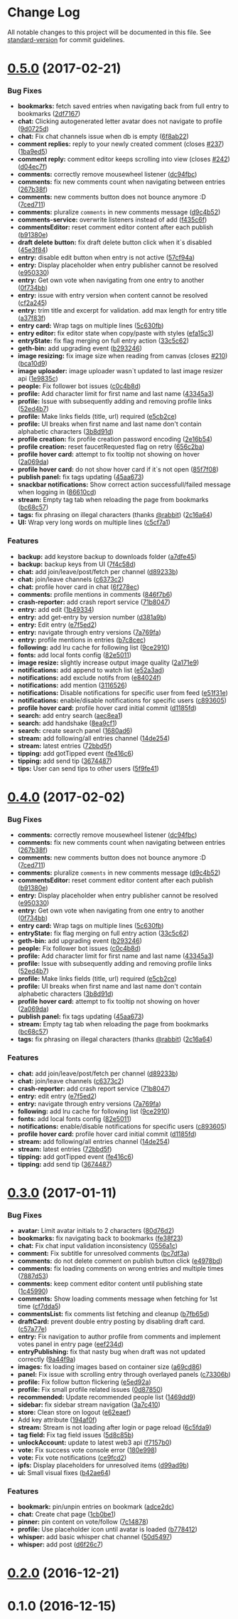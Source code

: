 # Change Log

All notable changes to this project will be documented in this file. See [standard-version](https://github.com/conventional-changelog/standard-version) for commit guidelines.

<a name="0.5.0"></a>
# [0.5.0](https://github.com/AkashaProject/node-app/compare/v0.3.0...v0.5.0) (2017-02-21)


### Bug Fixes

* **bookmarks:** fetch saved entries when navigating back from full entry to bookmarks ([2df7167](https://github.com/AkashaProject/node-app/commit/2df7167))
* **chat:** Clicking autogenerated letter avatar does not navigate to profile ([9d0725d](https://github.com/AkashaProject/node-app/commit/9d0725d))
* **chat:** Fix chat channels issue when db is empty ([6f8ab22](https://github.com/AkashaProject/node-app/commit/6f8ab22))
* **comment replies:** reply to your newly created comment (closes [#237](https://github.com/AkashaProject/node-app/issues/237)) ([1ba9ed5](https://github.com/AkashaProject/node-app/commit/1ba9ed5))
* **comment reply:** comment editor keeps scrolling into view (closes [#242](https://github.com/AkashaProject/node-app/issues/242)) ([d04ec7f](https://github.com/AkashaProject/node-app/commit/d04ec7f))
* **comments:** correctly remove mousewheel listener ([dc94fbc](https://github.com/AkashaProject/node-app/commit/dc94fbc))
* **comments:** fix new comments count when navigating between entries ([267b38f](https://github.com/AkashaProject/node-app/commit/267b38f))
* **comments:** new comments button does not bounce anymore :D ([7ced711](https://github.com/AkashaProject/node-app/commit/7ced711))
* **comments:** pluralize `comments` in new comments message ([d9c4b52](https://github.com/AkashaProject/node-app/commit/d9c4b52))
* **comments-service:** overwrite listeners instead of add ([f435c6f](https://github.com/AkashaProject/node-app/commit/f435c6f))
* **commentsEditor:** reset comment editor content after each publish ([b91380e](https://github.com/AkashaProject/node-app/commit/b91380e))
* **draft delete button:** fix draft delete button click when it`s disabled ([45e3f84](https://github.com/AkashaProject/node-app/commit/45e3f84))
* **entry:** disable edit button when entry is not active ([57cf94a](https://github.com/AkashaProject/node-app/commit/57cf94a))
* **entry:** Display placeholder when entry publisher cannot be resolved ([e950330](https://github.com/AkashaProject/node-app/commit/e950330))
* **entry:** Get own vote when navigating from one entry to another ([0f734bb](https://github.com/AkashaProject/node-app/commit/0f734bb))
* **entry:** issue with entry version when content cannot be resolved ([cf2a245](https://github.com/AkashaProject/node-app/commit/cf2a245))
* **entry:** trim title and excerpt for validation. add max length for entry title ([a37f83f](https://github.com/AkashaProject/node-app/commit/a37f83f))
* **entry card:** Wrap tags on multiple lines ([5c630fb](https://github.com/AkashaProject/node-app/commit/5c630fb))
* **entry editor:** fix editor state when copy/paste with styles ([efa15c3](https://github.com/AkashaProject/node-app/commit/efa15c3))
* **entryState:** fix flag merging on full entry action ([33c5c62](https://github.com/AkashaProject/node-app/commit/33c5c62))
* **geth-bin:** add upgrading event ([b293246](https://github.com/AkashaProject/node-app/commit/b293246))
* **image resizing:** fix image size when reading from canvas (closes [#210](https://github.com/AkashaProject/node-app/issues/210)) ([bca10d9](https://github.com/AkashaProject/node-app/commit/bca10d9))
* **image uploader:** image uploader wasn`t updated to last image resizer api ([1e9835c](https://github.com/AkashaProject/node-app/commit/1e9835c))
* **people:** Fix follower bot issues ([c0c4b8d](https://github.com/AkashaProject/node-app/commit/c0c4b8d))
* **profile:** Add character limit for first name and last name ([43345a3](https://github.com/AkashaProject/node-app/commit/43345a3))
* **profile:** Issue with subsequently adding and removing profile links ([52ed4b7](https://github.com/AkashaProject/node-app/commit/52ed4b7))
* **profile:** Make links fields (title, url) required ([e5cb2ce](https://github.com/AkashaProject/node-app/commit/e5cb2ce))
* **profile:** UI breaks when first name and last name don't contain alphabetic characters ([3b8d91d](https://github.com/AkashaProject/node-app/commit/3b8d91d))
* **profile creation:** fix profile creation password encoding ([2e16b54](https://github.com/AkashaProject/node-app/commit/2e16b54))
* **profile creation:** reset faucetRequested flag on retry ([656c2ba](https://github.com/AkashaProject/node-app/commit/656c2ba))
* **profile hover card:** attempt to fix tooltip not showing on hover ([2a069da](https://github.com/AkashaProject/node-app/commit/2a069da))
* **profile hover card:** do not show hover card if it`s not open ([85f7f08](https://github.com/AkashaProject/node-app/commit/85f7f08))
* **publish panel:** fix tags updating ([45aa673](https://github.com/AkashaProject/node-app/commit/45aa673))
* **snackbar notifications:** Show correct action successfull/failed message when logging in ([86610cd](https://github.com/AkashaProject/node-app/commit/86610cd))
* **stream:** Empty tag tab when reloading the page from bookmarks ([bc68c57](https://github.com/AkashaProject/node-app/commit/bc68c57))
* **tags:** fix phrasing on illegal characters (thanks [@rabbit](https://github.com/rabbit)) ([2c16a64](https://github.com/AkashaProject/node-app/commit/2c16a64))
* **UI:** Wrap very long words on multiple lines ([c5cf7a1](https://github.com/AkashaProject/node-app/commit/c5cf7a1))


### Features

* **backup:** add keystore backup to downloads folder ([a7dfe45](https://github.com/AkashaProject/node-app/commit/a7dfe45))
* **backup:** backup keys from UI ([7f4c58d](https://github.com/AkashaProject/node-app/commit/7f4c58d))
* **chat:** add join/leave/post/fetch per channel ([d89233b](https://github.com/AkashaProject/node-app/commit/d89233b))
* **chat:** join/leave channels ([c6373c2](https://github.com/AkashaProject/node-app/commit/c6373c2))
* **chat:** profile hover card in chat ([6f278ec](https://github.com/AkashaProject/node-app/commit/6f278ec))
* **comments:** profile mentions in comments ([846f7b6](https://github.com/AkashaProject/node-app/commit/846f7b6))
* **crash-reporter:** add crash report service ([71b8047](https://github.com/AkashaProject/node-app/commit/71b8047))
* **entry:** add edit ([1b49334](https://github.com/AkashaProject/node-app/commit/1b49334))
* **entry:** add get-entry by version number ([d381a9b](https://github.com/AkashaProject/node-app/commit/d381a9b))
* **entry:** Edit entry ([e7f5ed2](https://github.com/AkashaProject/node-app/commit/e7f5ed2))
* **entry:** navigate through entry versions ([7a769fa](https://github.com/AkashaProject/node-app/commit/7a769fa))
* **entry:** profile mentions in entries ([b7c8cec](https://github.com/AkashaProject/node-app/commit/b7c8cec))
* **following:** add lru cache for following list ([9ce2910](https://github.com/AkashaProject/node-app/commit/9ce2910))
* **fonts:** add local fonts config ([82e5011](https://github.com/AkashaProject/node-app/commit/82e5011))
* **image resize:** slightly increase output image quality ([2a171e9](https://github.com/AkashaProject/node-app/commit/2a171e9))
* **notifications:** add append to watch list ([e52a3ad](https://github.com/AkashaProject/node-app/commit/e52a3ad))
* **notifications:** add exclude notifs from ([e84024f](https://github.com/AkashaProject/node-app/commit/e84024f))
* **notifications:** add mention ([3116526](https://github.com/AkashaProject/node-app/commit/3116526))
* **notifications:** Disable notifications for specific user from feed ([e51f31e](https://github.com/AkashaProject/node-app/commit/e51f31e))
* **notifications:** enable/disable notifications for specific users ([c893605](https://github.com/AkashaProject/node-app/commit/c893605))
* **profile hover card:** profile hover card initial commit ([d1185fd](https://github.com/AkashaProject/node-app/commit/d1185fd))
* **search:** add entry search ([aec8ea1](https://github.com/AkashaProject/node-app/commit/aec8ea1))
* **search:** add handshake ([8ea9cf1](https://github.com/AkashaProject/node-app/commit/8ea9cf1))
* **search:** create search panel ([1680ad6](https://github.com/AkashaProject/node-app/commit/1680ad6))
* **stream:** add following/all entries channel ([14de254](https://github.com/AkashaProject/node-app/commit/14de254))
* **stream:** latest entries ([72bbd5f](https://github.com/AkashaProject/node-app/commit/72bbd5f))
* **tipping:** add gotTipped event ([fe416c6](https://github.com/AkashaProject/node-app/commit/fe416c6))
* **tipping:** add send tip ([3674487](https://github.com/AkashaProject/node-app/commit/3674487))
* **tips:** User can send tips to other users ([5f9fe41](https://github.com/AkashaProject/node-app/commit/5f9fe41))



<a name="0.4.0"></a>
# [0.4.0](https://github.com/AkashaProject/node-app/compare/v0.3.0...v0.4.0) (2017-02-02)


### Bug Fixes

* **comments:** correctly remove mousewheel listener ([dc94fbc](https://github.com/AkashaProject/node-app/commit/dc94fbc))
* **comments:** fix new comments count when navigating between entries ([267b38f](https://github.com/AkashaProject/node-app/commit/267b38f))
* **comments:** new comments button does not bounce anymore :D ([7ced711](https://github.com/AkashaProject/node-app/commit/7ced711))
* **comments:** pluralize `comments` in new comments message ([d9c4b52](https://github.com/AkashaProject/node-app/commit/d9c4b52))
* **commentsEditor:** reset comment editor content after each publish ([b91380e](https://github.com/AkashaProject/node-app/commit/b91380e))
* **entry:** Display placeholder when entry publisher cannot be resolved ([e950330](https://github.com/AkashaProject/node-app/commit/e950330))
* **entry:** Get own vote when navigating from one entry to another ([0f734bb](https://github.com/AkashaProject/node-app/commit/0f734bb))
* **entry card:** Wrap tags on multiple lines ([5c630fb](https://github.com/AkashaProject/node-app/commit/5c630fb))
* **entryState:** fix flag merging on full entry action ([33c5c62](https://github.com/AkashaProject/node-app/commit/33c5c62))
* **geth-bin:** add upgrading event ([b293246](https://github.com/AkashaProject/node-app/commit/b293246))
* **people:** Fix follower bot issues ([c0c4b8d](https://github.com/AkashaProject/node-app/commit/c0c4b8d))
* **profile:** Add character limit for first name and last name ([43345a3](https://github.com/AkashaProject/node-app/commit/43345a3))
* **profile:** Issue with subsequently adding and removing profile links ([52ed4b7](https://github.com/AkashaProject/node-app/commit/52ed4b7))
* **profile:** Make links fields (title, url) required ([e5cb2ce](https://github.com/AkashaProject/node-app/commit/e5cb2ce))
* **profile:** UI breaks when first name and last name don't contain alphabetic characters ([3b8d91d](https://github.com/AkashaProject/node-app/commit/3b8d91d))
* **profile hover card:** attempt to fix tooltip not showing on hover ([2a069da](https://github.com/AkashaProject/node-app/commit/2a069da))
* **publish panel:** fix tags updating ([45aa673](https://github.com/AkashaProject/node-app/commit/45aa673))
* **stream:** Empty tag tab when reloading the page from bookmarks ([bc68c57](https://github.com/AkashaProject/node-app/commit/bc68c57))
* **tags:** fix phrasing on illegal characters (thanks [@rabbit](https://github.com/rabbit)) ([2c16a64](https://github.com/AkashaProject/node-app/commit/2c16a64))


### Features

* **chat:** add join/leave/post/fetch per channel ([d89233b](https://github.com/AkashaProject/node-app/commit/d89233b))
* **chat:** join/leave channels ([c6373c2](https://github.com/AkashaProject/node-app/commit/c6373c2))
* **crash-reporter:** add crash report service ([71b8047](https://github.com/AkashaProject/node-app/commit/71b8047))
* **entry:** edit entry ([e7f5ed2](https://github.com/AkashaProject/node-app/commit/e7f5ed2))
* **entry:** navigate through entry versions ([7a769fa](https://github.com/AkashaProject/node-app/commit/7a769fa))
* **following:** add lru cache for following list ([9ce2910](https://github.com/AkashaProject/node-app/commit/9ce2910))
* **fonts:** add local fonts config ([82e5011](https://github.com/AkashaProject/node-app/commit/82e5011))
* **notifications:** enable/disable notifications for specific users ([c893605](https://github.com/AkashaProject/node-app/commit/c893605))
* **profile hover card:** profile hover card initial commit ([d1185fd](https://github.com/AkashaProject/node-app/commit/d1185fd))
* **stream:** add following/all entries channel ([14de254](https://github.com/AkashaProject/node-app/commit/14de254))
* **stream:** latest entries ([72bbd5f](https://github.com/AkashaProject/node-app/commit/72bbd5f))
* **tipping:** add gotTipped event ([fe416c6](https://github.com/AkashaProject/node-app/commit/fe416c6))
* **tipping:** add send tip ([3674487](https://github.com/AkashaProject/node-app/commit/3674487))



<a name="0.3.0"></a>
# [0.3.0](https://github.com/AkashaProject/node-app/compare/v0.2.0...v0.3.0) (2017-01-11)


### Bug Fixes

* **avatar:** Limit avatar initials to 2 characters ([80d76d2](https://github.com/AkashaProject/node-app/commit/80d76d2))
* **bookmarks:** fix navigating back to bookmarks ([fe38f23](https://github.com/AkashaProject/node-app/commit/fe38f23))
* **chat:** Fix chat input validation inconsistency ([0556a1c](https://github.com/AkashaProject/node-app/commit/0556a1c))
* **comment:** Fix subtitle for unresolved comments ([bc7df3a](https://github.com/AkashaProject/node-app/commit/bc7df3a))
* **comments:** do not delete comment on publish button click ([e4978bd](https://github.com/AkashaProject/node-app/commit/e4978bd))
* **comments:** fix loading comments on wrong entries and multiple times ([7887d53](https://github.com/AkashaProject/node-app/commit/7887d53))
* **comments:** keep comment editor content until publishing state ([1c45990](https://github.com/AkashaProject/node-app/commit/1c45990))
* **comments:** Show loading comments message when fetching for 1st time ([cf7dda5](https://github.com/AkashaProject/node-app/commit/cf7dda5))
* **commentsList:** fix comments list fetching and cleanup ([b7fb65d](https://github.com/AkashaProject/node-app/commit/b7fb65d))
* **draftCard:** prevent double entry posting by disabling draft card. ([c57a77e](https://github.com/AkashaProject/node-app/commit/c57a77e))
* **entry:** Fix navigation to author profile from comments and implement votes panel in entry page ([eef234d](https://github.com/AkashaProject/node-app/commit/eef234d))
* **entryPublishing:** fix that nasty bug when draft was not updated correctly ([9a44f9a](https://github.com/AkashaProject/node-app/commit/9a44f9a))
* **images:** fix loading images based on container size ([a69cd86](https://github.com/AkashaProject/node-app/commit/a69cd86))
* **panel:** Fix issue with scrolling entry through overlayed panels ([c73306b](https://github.com/AkashaProject/node-app/commit/c73306b))
* **profile:** Fix follow button flickering ([e5ed92a](https://github.com/AkashaProject/node-app/commit/e5ed92a))
* **profile:** Fix small profile related issues ([0d87850](https://github.com/AkashaProject/node-app/commit/0d87850))
* **recommended:** Update recommended people list ([1469dd9](https://github.com/AkashaProject/node-app/commit/1469dd9))
* **sidebar:** fix sidebar stream navigation ([3a7c410](https://github.com/AkashaProject/node-app/commit/3a7c410))
* **store:** Clean store on logout ([e62eaef](https://github.com/AkashaProject/node-app/commit/e62eaef))
* Add key attribute ([194af0f](https://github.com/AkashaProject/node-app/commit/194af0f))
* **stream:** Stream is not loading after login or page reload ([6c5fda9](https://github.com/AkashaProject/node-app/commit/6c5fda9))
* **tag field:** Fix tag field issues ([5d8c85b](https://github.com/AkashaProject/node-app/commit/5d8c85b))
* **unlockAccount:** update to latest web3 api ([f7157b0](https://github.com/AkashaProject/node-app/commit/f7157b0))
* **vote:** Fix success vote console error ([180e998](https://github.com/AkashaProject/node-app/commit/180e998))
* **vote:** Fix vote notifications ([ce9fcd2](https://github.com/AkashaProject/node-app/commit/ce9fcd2))
* **ipfs:** Display placeholders for unresolved items ([d99ad9b](https://github.com/AkashaProject/node-app/commit/d99ad9b))
* **ui:** Small visual fixes ([b42ae64](https://github.com/AkashaProject/node-app/commit/b42ae64))


### Features

* **bookmark:** pin/unpin entries on bookmark ([adce2dc](https://github.com/AkashaProject/node-app/commit/adce2dc))
* **chat:** Create chat page ([1cb0be1](https://github.com/AkashaProject/node-app/commit/1cb0be1))
* **pinner:** pin content on vote/follow ([7c14878](https://github.com/AkashaProject/node-app/commit/7c14878))
* **profile:** Use placeholder icon until avatar is loaded ([b778412](https://github.com/AkashaProject/node-app/commit/b778412))
* **whisper:** add basic whisper chat channel ([50d5497](https://github.com/AkashaProject/node-app/commit/50d5497))
* **whisper:** add post ([d6f26c7](https://github.com/AkashaProject/node-app/commit/d6f26c7))


<a name="0.2.0"></a>
# [0.2.0](https://github.com/AkashaProject/node-app/compare/v0.1.0...v0.2.0) (2016-12-21)

# 0.1.0 (2016-12-15)
